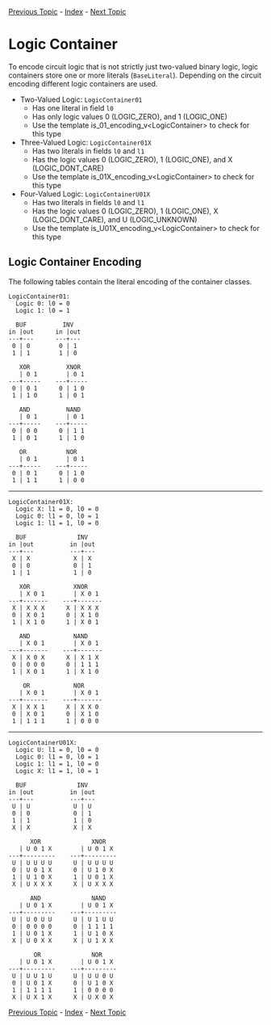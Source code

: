 [Previous Topic](1_SolverProxy.md) - [Index](../../../README.md) - [Next Topic](3_LogicEncoding.md)

# Logic Container

To encode circuit logic that is not strictly just two-valued binary logic, logic containers store one or more literals (`BaseLiteral`).
Depending on the circuit encoding different logic containers are used.

- Two-Valued Logic: `LogicContainer01`
  - Has one literal in field `l0`
  - Has only logic values 0 (LOGIC_ZERO), and 1 (LOGIC_ONE)
  - Use the template is_01_encoding_v&lt;LogicContainer&gt; to check for this type
- Three-Valued Logic: `LogicContainer01X`
  - Has two literals in fields `l0` and `l1`
  - Has the logic values 0 (LOGIC_ZERO), 1 (LOGIC_ONE), and X (LOGIC_DONT_CARE)
  - Use the template is_01X_encoding_v&lt;LogicContainer&gt; to check for this type
- Four-Valued Logic: `LogicContainerU01X`
  - Has two literals in fields `l0` and `l1`
  - Has the logic values 0 (LOGIC_ZERO), 1 (LOGIC_ONE), X (LOGIC_DONT_CARE), and U (LOGIC_UNKNOWN)
  - Use the template is_U01X_encoding_v&lt;LogicContainer&gt; to check for this type

## Logic Container Encoding

The following tables contain the literal encoding of the container classes.

```text
LogicContainer01:
  Logic 0: l0 = 0
  Logic 1: l0 = 1

  BUF          INV
in |out      in |out
---+---      ---+---
 0 | 0        0 | 1
 1 | 1        1 | 0

   XOR          XNOR
   | 0 1        | 0 1
---+-----    ---+-----
 0 | 0 1      0 | 1 0
 1 | 1 0      1 | 0 1
 
   AND          NAND
   | 0 1        | 0 1
---+-----    ---+-----
 0 | 0 0      0 | 1 1
 1 | 0 1      1 | 1 0
 
   OR           NOR
   | 0 1        | 0 1
---+-----    ---+-----
 0 | 0 1      0 | 1 0
 1 | 1 1      1 | 0 0
```

-------------------------------------------------------------------------------

```text
LogicContainer01X:
  Logic X: l1 = 0, l0 = 0
  Logic 0: l1 = 0, l0 = 1
  Logic 1: l1 = 1, l0 = 0

  BUF              INV
in |out          in |out
---+---          ---+---
 X | X            X | X
 0 | 0            0 | 1
 1 | 1            1 | 0

   XOR            XNOR
   | X 0 1        | X 0 1
---+-------    ---+-------
 X | X X X      X | X X X
 0 | X 0 1      0 | X 1 0
 1 | X 1 0      1 | X 0 1
 
   AND            NAND
   | X 0 1        | X 0 1
---+-------    ---+-------
 X | X 0 X      X | X 1 X
 0 | 0 0 0      0 | 1 1 1
 1 | X 0 1      1 | X 1 0
 
    OR            NOR
   | X 0 1        | X 0 1
---+-------    ---+-------
 X | X X 1      X | X X 0
 0 | X 0 1      0 | X 1 0
 1 | 1 1 1      1 | 0 0 0
```

-------------------------------------------------------------------------------

```text
LogicContainerU01X:
  Logic U: l1 = 0, l0 = 0
  Logic 0: l1 = 0, l0 = 1
  Logic 1: l1 = 1, l0 = 0
  Logic X: l1 = 1, l0 = 1

  BUF              INV
in |out          in |out
---+---          ---+---
 U | U            U | U
 0 | 0            0 | 1
 1 | 1            1 | 0
 X | X            X | X

      XOR              XNOR
   | U 0 1 X        | U 0 1 X
---+---------    ---+---------
 U | U U U U      U | U U U U
 0 | U 0 1 X      0 | U 1 0 X
 1 | U 1 0 X      1 | U 0 1 X
 X | U X X X      X | U X X X
 
      AND              NAND
   | U 0 1 X        | U 0 1 X
---+---------    ---+---------
 U | U 0 U U      U | U 1 U U
 0 | 0 0 0 0      0 | 1 1 1 1
 1 | U 0 1 X      1 | U 1 0 X
 X | U 0 X X      X | U 1 X X
 
       OR              NOR
   | U 0 1 X        | U 0 1 X
---+---------    ---+---------
 U | U U 1 U      U | U U 0 U
 0 | U 0 1 X      0 | U 1 0 X
 1 | 1 1 1 1      1 | 0 0 0 0
 X | U X 1 X      X | U X 0 X
```

[Previous Topic](1_SolverProxy.md) - [Index](../../../README.md) - [Next Topic](3_LogicEncoding.md)

